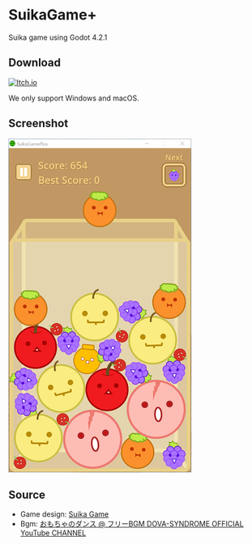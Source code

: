 # SuikaGame+

Suika game using Godot 4.2.1

## Download

[![Itch.io](https://img.shields.io/badge/Itch-%23FF0B34.svg?style=for-the-badge&logo=Itch.io&logoColor=white)](https://yunik1004.itch.io/suikagameplus)

We only support Windows and macOS.

## Screenshot

![screenshot](resource/game_playing.png)

## Source

- Game design: [Suika Game](https://www.aladdinx.jp/pages/suika-game)
- Bgm: [おもちゃのダンス @ フリーBGM DOVA-SYNDROME OFFICIAL YouTube CHANNEL](https://www.youtube.com/watch?v=kKg-aXVS1YI)
